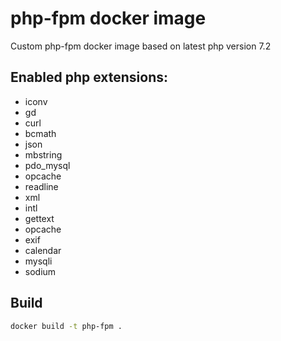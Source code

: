 # php-fpm docker image
Custom php-fpm docker image based on latest php version 7.2

## Enabled php extensions:
* iconv 
* gd
* curl
* bcmath
* json
* mbstring
* pdo_mysql
* opcache
* readline
* xml
* intl
* gettext
* opcache
* exif
* calendar
* mysqli
* sodium

## Build
```bash
docker build -t php-fpm .
```
